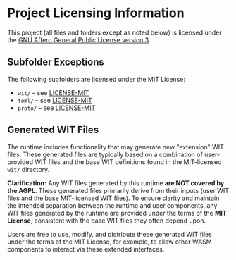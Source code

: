 # Project Licensing Information

This project (all files and folders except as noted below) is licensed
under the [GNU Affero General Public License version 3](LICENSE-AGPL).

## Subfolder Exceptions

The following subfolders are licensed under the MIT License:

* `wit/`   – see [LICENSE-MIT](wit/LICENSE-MIT)  
* `toml/`  – see [LICENSE-MIT](toml/LICENSE-MIT)  
* `proto/` – see [LICENSE-MIT](proto/LICENSE-MIT)  

## Generated WIT Files

The runtime includes functionality that may generate new "extension" WIT files. These generated files are typically based on a combination of user-provided WIT files and the base WIT definitions found in the MIT-licensed `wit/` directory.

**Clarification:** Any WIT files generated by this runtime **are NOT covered by the AGPL**. These generated files primarily derive from their inputs (user WIT files and the base MIT-licensed WIT files). To ensure clarity and maintain the intended separation between the runtime and user components, any WIT files generated by the runtime are provided under the terms of the **MIT License**, consistent with the base WIT files they often depend upon.

Users are free to use, modify, and distribute these generated WIT files under the terms of the MIT License, for example, to allow other WASM components to interact via these extended interfaces.
